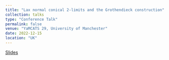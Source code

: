 ```yaml
---
title: "Lax normal conical 2-limits and the Grothendieck construction"
collection: talks
type: "Conference Talk"
permalink: false
venue: "YaMCATS 29, University of Manchester"
date: 2022-12-15
location: "UK"
---
```

[Slides](https://github.com/lucamesiti/lucamesiti.github.io/blob/ed9d7634892ec7c0c232f9bd566864c571e4f747/files/Talk-2022-12-15-Yamcats_Laxnlimitsgrothconstr.pdf)
